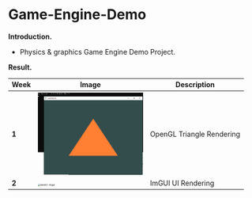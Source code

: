 # Game-Engine-Demo

**Introduction.**

- Physics & graphics Game Engine Demo Project.



**Result.**

| Week  | Image                                                        | Description               |
| ----- | ------------------------------------------------------------ | ------------------------- |
| **1** | <img src="images\week1-triangle.PNG" alt="week1-triangle" style="zoom: 25%;" /> | OpenGL Triangle Rendering |
| **2** | <img src="C:\Users\134461\Desktop\_GIT-PROJECT\Game-Engine-Demo\images\week2-imgui.PNG" alt="week2-imgui" style="zoom:33%;" /> | ImGUI UI Rendering        |
